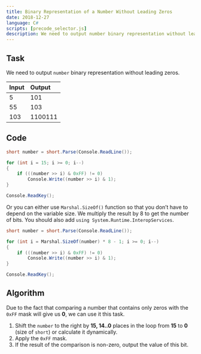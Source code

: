 ```yaml
---
title: Binary Representation of a Number Without Leading Zeros
date: 2018-12-27
language: C#
scripts: [precode_selector.js]
description: We need to output number binary representation without leading zeros.
---
```


## Task

We need to output `number` binary representation without leading zeros.

| Input | Output |
| :---- | :----- |
| 5     | 101    |
| 55    | 103    |
| 103   | 1100111|

## Code

```csharp
short number = short.Parse(Console.ReadLine());

for (int i = 15; i >= 0; i--)
{
    if (((number >> i) & 0xFF) != 0)
        Console.Write((number >> i) & 1);
}

Console.ReadKey();
```

Or you can either use `Marshal.SizeOf()` function so that you don’t have to depend on the variable size. We multiply the result by 8 to get the number of bits. You should also add `using System.Runtime.InteropServices`.

```csharp
short number = short.Parse(Console.ReadLine());

for (int i = Marshal.SizeOf(number) * 8 - 1; i >= 0; i--)
{
    if (((number >> i) & 0xFF) != 0)
        Console.Write((number >> i) & 1);
}

Console.ReadKey();
```

## Algorithm

Due to the fact that comparing a number that contains only zeros with the `0xFF` mask will give us **0**, we can use it this task.

1.  Shift the `number` to the right by **15, 14..0** places in the loop from **15** to **0** (size of `short`) or calculate it dynamically.
2.  Apply the `0xFF` mask.
3.  If the result of the comparison is non-zero, output the value of this bit.